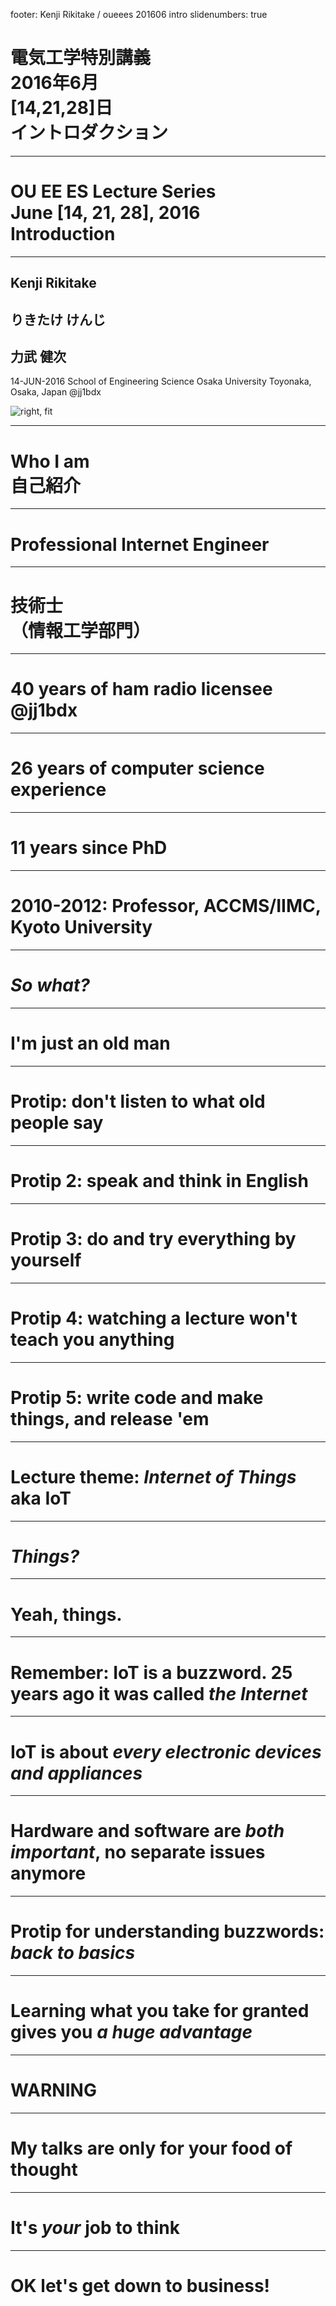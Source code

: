 footer: Kenji Rikitake / oueees 201606 intro
slidenumbers: true

# 電気工学特別講義<br>2016年6月<br>[14,21,28]日<br>イントロダクション

<!-- Use Deckset 1.4, Next theme, 4:3 aspect ratio -->

---

# OU EE ES Lecture Series<br>June [14, 21, 28], 2016<br>Introduction

---

## Kenji Rikitake

## りきたけ けんじ

## 力武 健次

14-JUN-2016
School of Engineering Science
Osaka University
Toyonaka, Osaka, Japan
@jj1bdx

![right, fit](kenjiface-20150328-2.jpg)

---

# Who I am<br>自己紹介

---

# Professional lnternet Engineer

---

# 技術士<br>（情報工学部門）

---

# 40 years of ham radio licensee<br>@jj1bdx

---

# 26 years of computer science experience

---

# 11 years since PhD

---

# 2010-2012: Professor, ACCMS/IIMC, Kyoto University

---

# *So what?*

---

# I'm just an old man

---

# Protip: don't listen to what old people say

---

# Protip 2: speak and think in English

---

# Protip 3: do and try everything by yourself

---

# Protip 4: watching a lecture won't teach you anything

---

# Protip 5: write code and make things, and release 'em

---

# Lecture theme: *Internet of Things*<br>aka IoT

---

# *Things?*

---

# Yeah, things.

---

# Remember: IoT is a buzzword. 25 years ago it was called *the Internet*

---

# IoT is about *every electronic devices and appliances*

---

# Hardware and software are *both important*, no separate issues anymore

---

# Protip for understanding buzzwords:<br> *back to basics*

---

# Learning what you take for granted gives you *a huge advantage*

---

# WARNING

---

# My talks are only for your food of thought

---

# It's *your* job to think

---

# OK let's get down to business!
